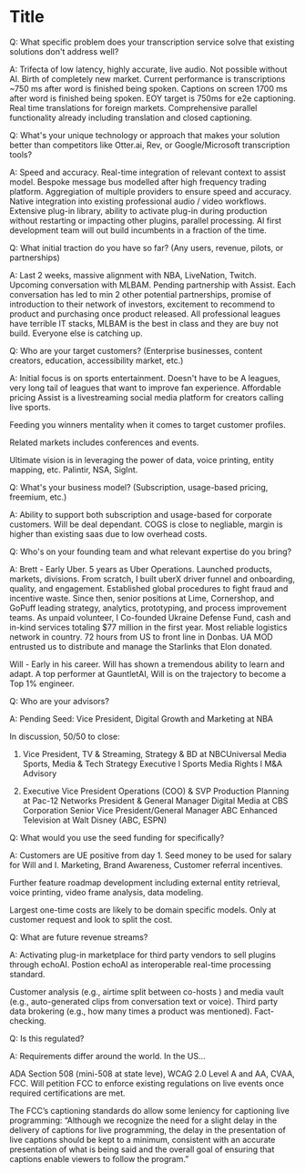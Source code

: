 # Title

Q: What specific problem does your transcription service solve that existing solutions don't address well?

A: Trifecta of low latency, highly accurate, live audio. Not possible without AI. Birth of completely new market. Current performance is transcriptions ~750 ms after word is finished being spoken. Captions on screen 1700 ms after word is finished being spoken. EOY target is 750ms for e2e captioning. Real time translations for foreign markets. Comprehensive parallel functionality already including translation and closed captioning.

Q: What's your unique technology or approach that makes your solution better than competitors like Otter.ai, Rev, or Google/Microsoft transcription tools?

A: Speed and accuracy. Real-time integration of relevant context to assist model. Bespoke message bus modelled after high frequency trading platform. Aggregiation of multiple providers to ensure speed and accuracy. Native integration into existing professional audio / video workflows. Extensive plug-in library, ability to activate plug-in during production without restarting or impacting other plugins, parallel processing. AI first development team will out build incumbents in a fraction of the time.

Q: What initial traction do you have so far? (Any users, revenue, pilots, or partnerships)

A: Last 2 weeks, massive alignment with NBA, LiveNation, Twitch. Upcoming conversation with MLBAM. Pending partnership with Assist. Each conversation has led to min 2 other potential partnerships, promise of introduction to their network of investors, excitement to recommend to product and purchasing once product released. All professional leagues have terrible IT stacks, MLBAM is the best in class and they are buy not build. Everyone else is catching up.

Q: Who are your target customers? (Enterprise businesses, content creators, education, accessibility market, etc.)

A: Initial focus is on sports entertainment. Doesn't have to be A leagues, very long tail of leagues that want to improve fan experience. Affordable pricing  Assist is a livestreaming social media platform for creators calling live sports.

Feeding you winners mentality when it comes to target customer profiles.

Related markets includes conferences and events.

Ultimate vision is in leveraging the power of data, voice printing, entity mapping, etc. Palintir, NSA, SigInt.

Q: What's your business model? (Subscription, usage-based pricing, freemium, etc.)

A: Ability to support both subscription and usage-based for corporate customers. Will be deal dependant. COGS is close to negliable, margin is higher than existing saas due to low overhead costs.

Q: Who's on your founding team and what relevant expertise do you bring?

A: Brett - Early Uber. 5 years as Uber Operations. Launched products, markets, divisions. From scratch, I built uberX driver funnel and onboarding, quality, and engagement. Established global procedures to fight fraud and incentive waste. Since then, senior positions at Lime, Cornershop, and GoPuff leading strategy, analytics, prototyping, and process improvement teams. As unpaid volunteer, I Co-founded Ukraine Defense Fund, cash and in-kind services totaling $77 million in the first year. Most reliable logistics network in country. 72 hours from US to front line in Donbas. UA MOD entrusted us to distribute and manage the Starlinks that Elon donated.

Will - Early in his career. Will has shown a tremendous ability to learn and adapt. A top performer at GauntletAI, Will is on the trajectory to become a Top 1% engineer.

Q: Who are your advisors?

A: Pending Seed: Vice President, Digital Growth and Marketing at NBA

In discussion, 50/50 to close:

1) Vice President, TV & Streaming, Strategy & BD at NBCUniversal Media
   Sports, Media & Tech Strategy Executive l Sports Media Rights l M&A Advisory

2) Executive Vice President Operations (COO) & SVP Production Planning at Pac-12 Networks
   President & General Manager Digital Media at CBS Corporation
   Senior Vice President/General Manager ABC Enhanced Television at Walt Disney (ABC, ESPN)

Q: What would you use the seed funding for specifically?

A: Customers are UE positive from day 1. Seed money to be used for salary for Will and I. Marketing, Brand Awareness, Customer referral incentives.

Further feature roadmap development including external entity retrieval, voice printing, video frame analysis, data modeling.

Largest one-time costs are likely to be domain specific models. Only at customer request and look to split the cost.

Q: What are future revenue streams?

A: Activating plug-in marketplace for third party vendors to sell plugins through echoAI. Postion echoAI as interoperable real-time processing standard.

Customer analysis (e.g., airtime split between co-hosts ) and media vault (e.g., auto-generated clips from conversation text or voice).
Third party data brokering (e.g., how many times a product was mentioned).
Fact-checking.

Q: Is this regulated?

A: Requirements differ around the world. In the US...

ADA Section 508 (mini-508 at state leve), WCAG 2.0 Level A and AA, CVAA, FCC. Will petition FCC to enforce existing regulations on live events once required certifications are met.

The FCC’s captioning standards do allow some leniency for captioning live programming: “Although we recognize the need for a slight delay in the delivery of captions for live programming, the delay in the presentation of live captions should be kept to a minimum, consistent with an accurate presentation of what is being said and the overall goal of ensuring that captions enable viewers to follow the program.”
